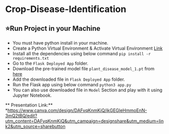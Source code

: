# Crop-Disease-Identification

## ⭐Run Project in your Machine
* You must have python install in your machine.
* Create a Python Virtual Environment & Activate Virtual Environment [Link](https://docs.python.org/3/tutorial/venv.html)
* Install all the dependencies using below command
    `pip install -r requirements.txt`
* Go to the `Flask Deployed App` folder.
* Download the pre-trained model file `plant_disease_model_1.pt` from [here](https://drive.google.com/drive/folders/1ewJWAiduGuld_9oGSrTuLumg9y62qS6A?usp=share_link)
* Add the downloaded file in `Flask Deployed App` folder.
* Run the Flask app using below command `python3 app.py`
* You can also use downloaded file in `Model` Section and play with it using Jupyter Notebook.


** Presentation Link:**
*https://www.canva.com/design/DAFvqKnmKiQ/ikGEGleHmmoEnN-3mQ2tBQ/edit?utm_content=DAFvqKnmKiQ&utm_campaign=designshare&utm_medium=link2&utm_source=sharebutton
